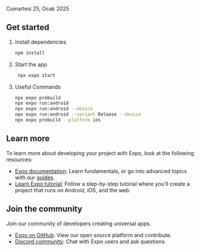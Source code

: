 Cumartesi 25, Ocak 2025

## Get started

1. Install dependencies

   ```bash
   npm install
   ```

2. Start the app

   ```bash
    npx expo start
   ```

3. Useful Commands

   ```bash
   npx expo prebuild
   npx expo run:android
   npx expo run:android --device
   npx expo run:android --variant Release --device
   npx expo prebuild --platform ios
   ```

## Learn more

To learn more about developing your project with Expo, look at the following resources:

- [Expo documentation](https://docs.expo.dev/): Learn fundamentals, or go into advanced topics with our [guides](https://docs.expo.dev/guides).
- [Learn Expo tutorial](https://docs.expo.dev/tutorial/introduction/): Follow a step-by-step tutorial where you'll create a project that runs on Android, iOS, and the web.

## Join the community

Join our community of developers creating universal apps.

- [Expo on GitHub](https://github.com/expo/expo): View our open source platform and contribute.
- [Discord community](https://chat.expo.dev): Chat with Expo users and ask questions.
